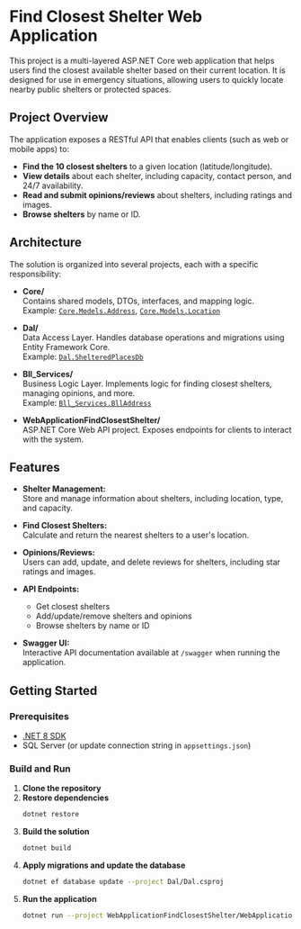 # Find Closest Shelter Web Application

This project is a multi-layered ASP.NET Core web application that helps users find the closest available shelter based on their current location. It is designed for use in emergency situations, allowing users to quickly locate nearby public shelters or protected spaces.

## Project Overview

The application exposes a RESTful API that enables clients (such as web or mobile apps) to:
- **Find the 10 closest shelters** to a given location (latitude/longitude).
- **View details** about each shelter, including capacity, contact person, and 24/7 availability.
- **Read and submit opinions/reviews** about shelters, including ratings and images.
- **Browse shelters** by name or ID.

## Architecture

The solution is organized into several projects, each with a specific responsibility:

- **Core/**  
  Contains shared models, DTOs, interfaces, and mapping logic.  
  Example: [`Core.Models.Address`](Core/Models/Address.cs), [`Core.Models.Location`](Core/Models/Location.cs)

- **Dal/**  
  Data Access Layer. Handles database operations and migrations using Entity Framework Core.  
  Example: [`Dal.ShelteredPlacesDb`](Dal/ShelteredPlacesDb.cs)

- **Bll_Services/**  
  Business Logic Layer. Implements logic for finding closest shelters, managing opinions, and more.  
  Example: [`Bll_Services.BllAddress`](Bll_Services/BllAddress.cs)

- **WebApplicationFindClosestShelter/**  
  ASP.NET Core Web API project. Exposes endpoints for clients to interact with the system.

## Features

- **Shelter Management:**  
  Store and manage information about shelters, including location, type, and capacity.

- **Find Closest Shelters:**  
  Calculate and return the nearest shelters to a user's location.

- **Opinions/Reviews:**  
  Users can add, update, and delete reviews for shelters, including star ratings and images.

- **API Endpoints:**  
  - Get closest shelters
  - Add/update/remove shelters and opinions
  - Browse shelters by name or ID

- **Swagger UI:**  
  Interactive API documentation available at `/swagger` when running the application.

## Getting Started

### Prerequisites

- [.NET 8 SDK](https://dotnet.microsoft.com/download)
- SQL Server (or update connection string in `appsettings.json`)

### Build and Run

1. **Clone the repository**
2. **Restore dependencies**
   ```sh
   dotnet restore
   ```
3. **Build the solution**
   ```sh
   dotnet build
   ```
4. **Apply migrations and update the database**
   ```sh
   dotnet ef database update --project Dal/Dal.csproj
   ```
5. **Run the application**
   ```sh
   dotnet run --project WebApplicationFindClosestShelter/WebApplicationFindClosestShelter.csproj
   ```
